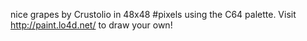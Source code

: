 nice grapes by Crustolio in 48x48 #pixels using the C64 palette. Visit http://paint.lo4d.net/ to draw your own! 